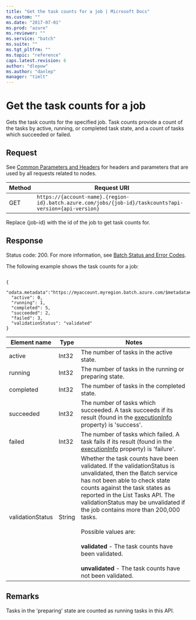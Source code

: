 ```yaml
---
title: "Get the task counts for a job | Microsoft Docs"
ms.custom: ""
ms.date: "2017-07-01"
ms.prod: "azure"
ms.reviewer: ""
ms.service: "batch"
ms.suite: ""
ms.tgt_pltfrm: ""
ms.topic: "reference"
caps.latest.revision: 6
author: "dlepow"
ms.author: "danlep"
manager: "timlt"
---
```

# Get the task counts for a job
 Gets the task counts for the specified job. Task counts provide a count of the tasks by active, running, or completed task state, and a count of tasks which succeeded or failed.

## Request
 See [Common Parameters and Headers](../batchservice/common-parameters-and-headers.md) for headers and parameters that are used by all requests related to nodes.

|Method|Request URI|
|------------|-----------------|
|GET|`https://{account-name}.{region-id}.batch.azure.com/jobs/{job-id}/taskcounts?api-version={api-version}`|

 Replace {job\-id} with the id of the job to get task counts for.

## Response
 Status code: 200. For more information, see [Batch Status and Error Codes](../batchservice/batch-status-and-error-codes.md).

 The following example shows the task counts for a job:

```

{
  "odata.metadata":"https://myaccount.myregion.batch.azure.com/$metadata#taskcounts/@Element",
  "active": 0,
  "running": 1,
  "completed": 5,
  "succeeded": 2,
  "failed": 3,
  "validationStatus": "validated"
}

```

|Element name|Type|Notes|
|------------------|----------|-----------|
|active|Int32|The number of tasks in the active state.|
|running|Int32|The number of tasks in the running or preparing state.|
|completed|Int32|The number of tasks in the completed state.|
|succeeded|Int32|The number of tasks which succeeded. A task succeeds if its result (found in the [executionInfo](../batchservice/get-information-about-a-task.md#executionInfo) property) is 'success'.|
|failed|Int32|The number of tasks which failed. A task fails if its result (found in the [executionInfo](../batchservice/get-information-about-a-task.md#executionInfo) property) is 'failure'.|
|validationStatus|String|Whether the task counts have been validated. If the validationStatus is unvalidated, then the Batch service has not been able to check state counts against the task states as reported in the List Tasks API. The validationStatus may be unvalidated if the job contains more than 200,000 tasks.<br /><br /> Possible values are:<br /><br /> **validated** - The task counts have been validated.<br /><br /> **unvalidated** - The task counts have not been validated.|


## Remarks
 Tasks in the 'preparing' state are counted as running tasks in this API.
